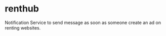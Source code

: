 # renthub
Notification Service to send message as soon as someone create an ad on renting websites.
